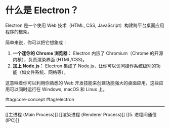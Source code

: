 # 什么是 Electron？

Electron 是一个使用 Web 技术（HTML, CSS, JavaScript）构建跨平台桌面应用程序的框架。

简单来说，你可以把它想象成：

1.  **一个迷你的 Chrome 浏览器：** Electron 内嵌了 Chromium（Chrome 的开源内核），负责渲染界面 (HTML/CSS)。
2.  **加上 Node.js：** Electron 集成了 Node.js，让你可以访问操作系统级别的功能（如文件系统、网络等）。

这意味着你可以利用你熟悉的 Web 开发技能来创建功能强大的桌面应用，这些应用可以同时运行在 Windows, macOS 和 Linux 上。

#tag/core-concept #tag/electron

---

[[主进程 (Main Process)]]
[[渲染进程 (Renderer Process)]]
[[5. 进程间通信 (IPC)]]